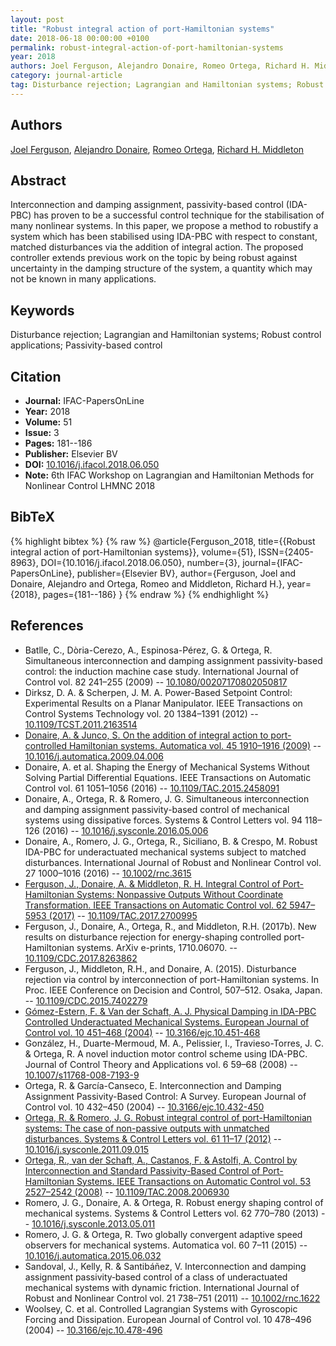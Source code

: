 ```yaml
---
layout: post
title: "Robust integral action of port-Hamiltonian systems"
date: 2018-06-18 00:00:00 +0100
permalink: robust-integral-action-of-port-hamiltonian-systems
year: 2018
authors: Joel Ferguson, Alejandro Donaire, Romeo Ortega, Richard H. Middleton
category: journal-article
tag: Disturbance rejection; Lagrangian and Hamiltonian systems; Robust control applications; Passivity-based control
---
```

 
## Authors
[Joel Ferguson](authors/joel-ferguson), [Alejandro Donaire](authors/alejandro-donaire), [Romeo Ortega](authors/romeo-ortega), [Richard H. Middleton](authors/richard-h-middleton)
 
## Abstract
Interconnection and damping assignment, passivity-based control (IDA-PBC) has proven to be a successful control technique for the stabilisation of many nonlinear systems. In this paper, we propose a method to robustify a system which has been stabilised using IDA-PBC with respect to constant, matched disturbances via the addition of integral action. The proposed controller extends previous work on the topic by being robust against uncertainty in the damping structure of the system, a quantity which may not be known in many applications.
 
## Keywords
Disturbance rejection; Lagrangian and Hamiltonian systems; Robust control applications; Passivity-based control
 
## Citation
- **Journal:** IFAC-PapersOnLine
- **Year:** 2018
- **Volume:** 51
- **Issue:** 3
- **Pages:** 181--186
- **Publisher:** Elsevier BV
- **DOI:** [10.1016/j.ifacol.2018.06.050](https://doi.org/10.1016/j.ifacol.2018.06.050)
- **Note:** 6th IFAC Workshop on Lagrangian and Hamiltonian Methods for Nonlinear Control LHMNC 2018
 
## BibTeX
{% highlight bibtex %}
{% raw %}
@article{Ferguson_2018,
  title={{Robust integral action of port-Hamiltonian systems}},
  volume={51},
  ISSN={2405-8963},
  DOI={10.1016/j.ifacol.2018.06.050},
  number={3},
  journal={IFAC-PapersOnLine},
  publisher={Elsevier BV},
  author={Ferguson, Joel and Donaire, Alejandro and Ortega, Romeo and Middleton, Richard H.},
  year={2018},
  pages={181--186}
}
{% endraw %}
{% endhighlight %}
 
## References
- Batlle, C., Dòria-Cerezo, A., Espinosa-Pérez, G. & Ortega, R. Simultaneous interconnection and damping assignment passivity-based control: the induction machine case study. International Journal of Control vol. 82 241–255 (2009) -- [10.1080/00207170802050817](https://doi.org/10.1080/00207170802050817)
- Dirksz, D. A. & Scherpen, J. M. A. Power-Based Setpoint Control: Experimental Results on a Planar Manipulator. IEEE Transactions on Control Systems Technology vol. 20 1384–1391 (2012) -- [10.1109/TCST.2011.2163514](https://doi.org/10.1109/TCST.2011.2163514)
- [Donaire, A. & Junco, S. On the addition of integral action to port-controlled Hamiltonian systems. Automatica vol. 45 1910–1916 (2009)](on-the-addition-of-integral-action-to-port-controlled-hamiltonian-systems) -- [10.1016/j.automatica.2009.04.006](https://doi.org/10.1016/j.automatica.2009.04.006)
- Donaire, A. et al. Shaping the Energy of Mechanical Systems Without Solving Partial Differential Equations. IEEE Transactions on Automatic Control vol. 61 1051–1056 (2016) -- [10.1109/TAC.2015.2458091](https://doi.org/10.1109/TAC.2015.2458091)
- Donaire, A., Ortega, R. & Romero, J. G. Simultaneous interconnection and damping assignment passivity-based control of mechanical systems using dissipative forces. Systems &amp; Control Letters vol. 94 118–126 (2016) -- [10.1016/j.sysconle.2016.05.006](https://doi.org/10.1016/j.sysconle.2016.05.006)
- Donaire, A., Romero, J. G., Ortega, R., Siciliano, B. & Crespo, M. Robust IDA-PBC for underactuated mechanical systems subject to matched disturbances. International Journal of Robust and Nonlinear Control vol. 27 1000–1016 (2016) -- [10.1002/rnc.3615](https://doi.org/10.1002/rnc.3615)
- [Ferguson, J., Donaire, A. & Middleton, R. H. Integral Control of Port-Hamiltonian Systems: Nonpassive Outputs Without Coordinate Transformation. IEEE Transactions on Automatic Control vol. 62 5947–5953 (2017)](integral-control-of-port-hamiltonian-systems-nonpassive-outputs-without-coordinate-transformation) -- [10.1109/TAC.2017.2700995](https://doi.org/10.1109/TAC.2017.2700995)
- Ferguson, J., Donaire, A., Ortega, R., and Middleton, R.H. (2017b). New results on disturbance rejection for energy-shaping controlled port-Hamiltonian systems. ArXiv e-prints, 1710.06070. -- [10.1109/CDC.2017.8263862](https://doi.org/10.1109/CDC.2017.8263862)
- Ferguson, J., Middleton, R.H., and Donaire, A. (2015). Disturbance rejection via control by interconnection of port-Hamiltonian systems. In Proc. IEEE Conference on Decision and Control, 507–512. Osaka, Japan. -- [10.1109/CDC.2015.7402279](https://doi.org/10.1109/CDC.2015.7402279)
- [Gómez-Estern, F. & Van der Schaft, A. J. Physical Damping in IDA-PBC Controlled Underactuated Mechanical Systems. European Journal of Control vol. 10 451–468 (2004)](physical-damping-in-ida-pbc-controlled-underactuated-mechanical-systems) -- [10.3166/ejc.10.451-468](https://doi.org/10.3166/ejc.10.451-468)
- González, H., Duarte-Mermoud, M. A., Pelissier, I., Travieso-Torres, J. C. & Ortega, R. A novel induction motor control scheme using IDA-PBC. Journal of Control Theory and Applications vol. 6 59–68 (2008) -- [10.1007/s11768-008-7193-9](https://doi.org/10.1007/s11768-008-7193-9)
- Ortega, R. & García-Canseco, E. Interconnection and Damping Assignment Passivity-Based Control: A Survey. European Journal of Control vol. 10 432–450 (2004) -- [10.3166/ejc.10.432-450](https://doi.org/10.3166/ejc.10.432-450)
- [Ortega, R. & Romero, J. G. Robust integral control of port-Hamiltonian systems: The case of non-passive outputs with unmatched disturbances. Systems &amp; Control Letters vol. 61 11–17 (2012)](robust-integral-control-of-port-hamiltonian-systems-the-case-of-non-passive-outputs-with-unmatched-disturbances) -- [10.1016/j.sysconle.2011.09.015](https://doi.org/10.1016/j.sysconle.2011.09.015)
- [Ortega, R., van der Schaft, A., Castanos, F. & Astolfi, A. Control by Interconnection and Standard Passivity-Based Control of Port-Hamiltonian Systems. IEEE Transactions on Automatic Control vol. 53 2527–2542 (2008)](control-by-interconnection-and-standard-passivity-based-control-of-port-hamiltonian-systems) -- [10.1109/TAC.2008.2006930](https://doi.org/10.1109/TAC.2008.2006930)
- Romero, J. G., Donaire, A. & Ortega, R. Robust energy shaping control of mechanical systems. Systems &amp; Control Letters vol. 62 770–780 (2013) -- [10.1016/j.sysconle.2013.05.011](https://doi.org/10.1016/j.sysconle.2013.05.011)
- Romero, J. G. & Ortega, R. Two globally convergent adaptive speed observers for mechanical systems. Automatica vol. 60 7–11 (2015) -- [10.1016/j.automatica.2015.06.032](https://doi.org/10.1016/j.automatica.2015.06.032)
- Sandoval, J., Kelly, R. & Santibáñez, V. Interconnection and damping assignment passivity‐based control of a class of underactuated mechanical systems with dynamic friction. International Journal of Robust and Nonlinear Control vol. 21 738–751 (2011) -- [10.1002/rnc.1622](https://doi.org/10.1002/rnc.1622)
- Woolsey, C. et al. Controlled Lagrangian Systems with Gyroscopic Forcing and Dissipation. European Journal of Control vol. 10 478–496 (2004) -- [10.3166/ejc.10.478-496](https://doi.org/10.3166/ejc.10.478-496)

